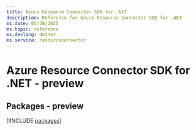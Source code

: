 ```yaml
---
title: Azure Resource Connector SDK for .NET
description: Reference for Azure Resource Connector SDK for .NET
ms.date: 05/30/2025
ms.topic: reference
ms.devlang: dotnet
ms.service: resourceconnector
---
```

# Azure Resource Connector SDK for .NET - preview
## Packages - preview
[!INCLUDE [packages](resource-connector-index.md)]